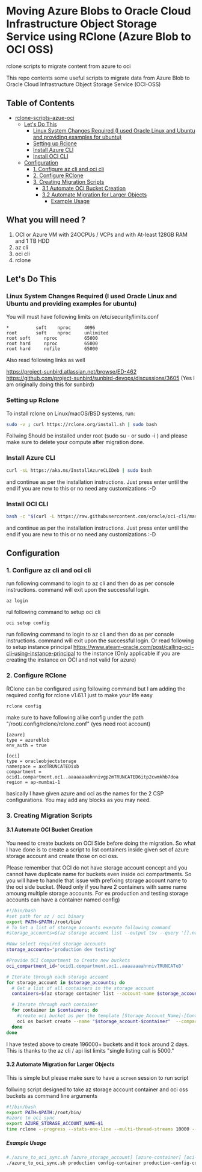 # Moving Azure Blobs to Oracle Cloud Infrastructure Object Storage Service using RClone (Azure Blob to OCI OSS)
rclone scripts to migrate content from azure to oci

This repo contents some useful scripts to migrate data from Azure Blob to Oracle Cloud Infrastructure Object Storage Service (OCI-OSS)

## Table of Contents 

- [rclone-scripts-azue-oci](#rclone-scripts-azue-oci)
  * [Let's Do This](#let-s-do-this)
    + [Linux System Changes Required (I used Oracle Linux and Ubuntu and providing examples for ubuntu)](#linux-system-changes-required--i-used-oracle-linux-and-ubuntu-and-providing-examples-for-ubuntu-)
    + [Setting up Rclone](#setting-up-rclone)
    + [Install Azure CLI](#install-azure-cli)
    + [Install OCI CLI](#install-oci-cli)
  * [Configuration](#configuration)
    + [1. Configure az cli and oci cli](#1-configure-az-cli-and-oci-cli)
    + [2. Configure RClone](#2-configure-rclone)
    + [3. Creating Migration Scripts](#3-creating-migration-scripts)
      - [3.1 Automate OCI Bucket Creation](#31-automate-oci-bucket-creation)
      - [3.2 Automate Migration for Larger Objects](#32-automate-migration-for-larger-objects)
        * [Example Usage](#example-usage)

## What you will need ?

1. OCI or Azure VM with 24OCPUs / VCPs and with At-least 128GB RAM and 1 TB HDD
2. az cli
3. oci cli
4. rclone

## Let's Do This

### Linux System Changes Required (I used Oracle Linux and Ubuntu and providing examples for ubuntu)

You will must have following limits on /etc/security/limits.conf

```
*          soft    nproc     4096
root       soft    nproc     unlimited
root soft     nproc          65000    
root hard     nproc          65000   
root hard     nofile         65000
```

Also read following links as well

https://project-sunbird.atlassian.net/browse/ED-462
https://github.com/project-sunbird/sunbird-devops/discussions/3605
(Yes I am originally doing this for sunbird)

### Setting up Rclone 

To install rclone on Linux/macOS/BSD systems, run:

```bash
sudo -v ; curl https://rclone.org/install.sh | sudo bash
```

Follwing Should be installed under root (sudo su - or sudo -i ) and please make sure to delete your compute after migration done.

### Install Azure CLI

```bash
curl -sL https://aka.ms/InstallAzureCLIDeb | sudo bash
```
and continue as per the installation instructions. Just press enter until the end if you are new to this or no need any customizations :-D

### Install OCI CLI

```bash
bash -c "$(curl -L https://raw.githubusercontent.com/oracle/oci-cli/master/scripts/install/install.sh)"
```
and continue as per the installation instructions. Just press enter until the end if you are new to this or no need any customizations :-D

## Configuration

### 1. Configure az cli and oci cli

run following command to login to az cli and then do as per console instructions. command will exit upon the successful login. 

```
az login
```

rul following command to setup oci cli

```
oci setup config
```

run following command to login to az cli and then do as per console instructions. command will exit upon the successful login. Or read following to setup instance principal https://www.ateam-oracle.com/post/calling-oci-cli-using-instance-principal to the instance (Only applicable if you are creating the instance on OCI and not valid for azure)


### 2. Configure RClone

RClone can be configured using following command but I am adding the required config for rclone v1.61.1 just to make your life easy

```
rclone config
```

make sure to have following alike config under the path "/root/.config/rclone/rclone.conf" (yes need root account)

```vim
[azure]
type = azureblob
env_auth = true

[oci]
type = oracleobjectstorage
namespace = axdTRUNCATEDixb
compartment = ocid1.compartment.oc1..aaaaaaaahnnivgp2mTRUNCATED6itp2cwmkhb7doa
region = ap-mumbai-1
```
basically I have given azure and oci as the names for the 2 CSP configurations. You may add any blocks as you may need.

### 3. Creating Migration Scripts

#### 3.1 Automate OCI Bucket Creation

You need to create buckets on OCI Side before doing the migration. So what I have done is to create a script to list containers inside given set of azure storage account and create those on oci oss.

Please remember that OCI do not have storage account concept and you cannot have duplicate name for buckets even inside oci compartments. So you will have to handle that issue with prefixing storage account name to the oci side bucket. (Need only if you have 2 containers with same name amoung multiple storage accounts. For ex production and testing storage accounts can have a container named config)

```bash
#!/bin/bash
#set path for az / oci binary
export PATH=$PATH:/root/bin/
# To Get a list of storage accounts execute following command 
#storage_accounts=$(az storage account list --output tsv --query '[].name')

#Now select required storage accounts 
storage_accounts="production dev testing"

#Provide OCI Compartment to Create new buckets
oci_compartment_id='ocid1.compartment.oc1..aaaaaaaahnnivTRUNCATeD'

# Iterate through each storage account
for storage_account in $storage_accounts; do
  # Get a list of all containers in the storage account
  containers=$(az storage container list --account-name $storage_account --num-results "*" --output tsv --query '[].name')

  # Iterate through each container
  for container in $containers; do
    #create oci bucket as per the template [Storage_Account_Name]-[Container_Name]
    oci os bucket create --name "$storage_account-$container"  --compartment-id $oci_compartment_id 2>&1 >> oci_os_creation.log
  done
done
```

I have tested above to create 196000+ buckets and it took around 2 days. This is thanks to the az cli / api list limits "single listing call is 5000."

#### 3.2 Automate Migration for Larger Objects

This is simple but please make sure to have a `screen` session to run script

follwing script designed to take az storage account container and oci oss buckets as command line arguments 


```bash
#!/bin/bash
export PATH=$PATH:/root/bin/
#azure to oci sync 
export AZURE_STORAGE_ACCOUNT_NAME=$1
time rclone --progress --stats-one-line --multi-thread-streams 10000 --multi-thread-cutoff 1Mi --multi-thread-streams 10000 --transfers 5000 --buffer-size 2048Mi --azureblob-chunk-size 100Mi --azureblob-list-chunk 5000 --max-stats-groups 50000 --oos-chunk-size 100Mi --oos-upload-concurrency 50000 copy azure:$2 oci:$3
```

##### Example Usage

```bash
#./azure_to_oci_sync.sh [azure_storage_account] [azure-container] [oci-bucket-name]
./azure_to_oci_sync.sh production config-container production-config-container
```

